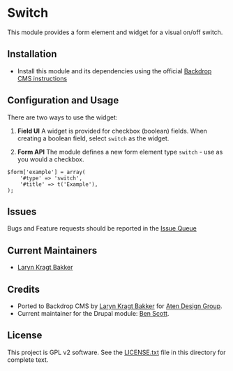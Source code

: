 # Switch

This module provides a form element and widget for a visual on/off switch.

## Installation

 - Install this module and its dependencies using the official
  [Backdrop CMS instructions](https://backdropcms.org/guide/modules)

## Configuration and Usage

There are two ways to use the widget:

1. **Field UI**
A widget is provided for checkbox (boolean) fields. When creating a boolean
field, select `switch` as the widget.

2. **Form API**
The module defines a new form element type `switch` - use as you would a
checkbox.

```
$form['example'] = array(
	'#type' => 'switch',
	'#title' => t('Example'),
);
```

## Issues

Bugs and Feature requests should be reported in the [Issue Queue](https://github.com/backdrop-contrib/switch/issues)

## Current Maintainers

 - [Laryn Kragt Bakker](https://github.com/laryn)

## Credits

- Ported to Backdrop CMS by [Laryn Kragt Bakker](https://github.com/laryn) for
  [Aten Design Group](https://atendesigngroup.com/).
- Current maintainer for the Drupal module: [Ben Scott](https://github.com/benscott).

## License

This project is GPL v2 software. See the [LICENSE.txt](https://github.com/backdrop-contrib/switch/blob/1.x-1.x/LICENSE.txt)
file in this directory for complete text.
